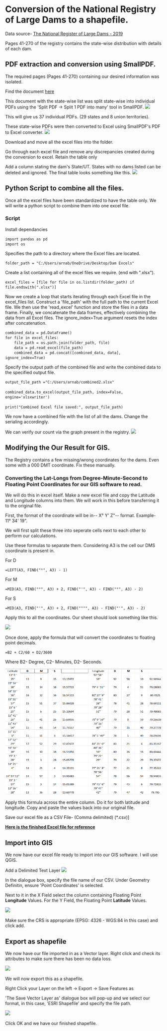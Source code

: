 # Conversion of the National Registry of Large Dams to a shapefile.

Data source- [The National Register of Large Dams - 2019](https://cwc.gov.in/sites/default/files/nrld06042019.pdf)

Pages 41-270 of the registry contains the state-wise distribution with details of each dam. 

## PDF extraction and conversion using SmallPDF.
The required pages (Pages 41-270) containing our desired information was isolated.

Find the document [here](https://github.com/doorkn-b/Shapefile-for-NRD-Documentation/blob/main/Files/NRLD%20Isolated%20PDF.pdf)

This document with the state-wise list was split state-wise into individual PDFs using the 'Split PDF -> Split 1 PDF into many' tool in SmallPDF.
![](https://github.com/doorkn-b/Shapefile-for-NRD-Documentation/blob/main/Documentation%20Images/splitsmallpdf.png)

This will give us 37 individual PDFs. (29 states and 8 union territories). 

These state-wise PDFs were then converted to Excel using SmallPDF's PDF to Excel converter.
![](https://github.com/doorkn-b/Shapefile-for-NRD-Documentation/blob/main/Documentation%20Images/pdf%20to%20excel.png)

Download and move all the excel files into the folder. 

Go through each excel file and remove any discrepancies created during the conversion to excel. Retain the table only

Add a column stating the dam's State/UT. States with no dams listed can be deleted and ignored. The final table looks something like this.
![](https://github.com/doorkn-b/Shapefile-for-NRD-Documentation/blob/main/Documentation%20Images/Final%20Table.png)

## Python Script to combine all the files.

Once all the excel files have been standardized to have the table only. We will write a python script to combine them into one excel file.
### Script 

Install dependancies 
```
import pandas as pd
import os
```

Specifies the path to a directory where the Excel files are located.
```
folder_path = "C:/Users/arnab/OneDrive/Desktop/Dam Excels"
```

Create a list containing all of the excel files we require. (end with ".xlsx").
```
excel_files = [file for file in os.listdir(folder_path) if file.endswith(".xlsx")]
```

Now we create a loop that starts iterating through each Excel file in the excel_files list.
Construct a 'file_path' with the full path to the current Excel file.
We then use the 'read_excel' function and store the files in a data frame.
Finally, we concatenate the data frames, effectively combining the data from all Excel files. 
The ignore_index=True argument resets the index after concatenation.

```
combined_data = pd.DataFrame()
for file in excel_files:
    file_path = os.path.join(folder_path, file)
    data = pd.read_excel(file_path)
    combined_data = pd.concat([combined_data, data], ignore_index=True)
```

Specify the output path of the combined file and write the combined data to the specified output file.
```
output_file_path ="C:/Users/arnab/combined2.xlsx"

combined_data.to_excel(output_file_path, index=False, engine='xlsxwriter')

print("Combined Excel file saved:", output_file_path)
```


We now have a combined file with the list of all the dams. Change the serialing accordingly.

We can verify our count via the graph present in the registry.
![](https://github.com/doorkn-b/Shapefile-for-NRD-Documentation/blob/main/Documentation%20Images/Screenshot%202023-08-07%20165815.png)

## Modifying the Our Result for GIS.

The Registry contains a few missing/wrong coordinates for the dams. Even some with a 000 DMT coordinate. Fix these manually.

### Converting the Lat-Longs from Degree-Minute-Second to Floating Point Coordinates for our GIS software to read.
We will do this in excel itself. Make a new excel file and copy the Latitude and Longitude columns into them. We will work in this before transferring it to the original file.

First, the format of the coordinate will be in-- X° Y' Z"-- format. Example- 11° 34' 19".

We will first split these three into seperate cells next to each other to perform our calculations. 

Use these formulas to separate them. Considering A3 is the cell our DMS coordinate is present in.



For D

```
=LEFT(A3, FIND("°", A3) - 1)
```

For M
```
=MID(A3, FIND("°", A3) + 2, FIND("'", A3) - FIND("°", A3) - 2)
```

For S
```
=MID(A3, FIND("'", A3) + 2, FIND("""", A3) - FIND("'", A3) - 2)
```

Apply this to all the coordinates. Our sheet should look something like this.

![](https://github.com/doorkn-b/Shapefile-for-NRD-Documentation/blob/main/Documentation%20Images/Split%20into%20cells.png)

Once done, apply the formula that will convert the coordinates to floating point decimals.
```
=B2 + C2/60 + D2/3600
```
Where B2- Degree, C2- Minutes, D2- Seconds.

![](https://github.com/doorkn-b/NRLD-Documentation/blob/main/Documentation%20Images/DMS.png)

Apply this formula across the entire column. Do it for both latitude and longitude. Copy and paste the values back into our original file.

Save our excel file as a CSV File- (Comma delimited) (*.csv)]

[**Here is the finished Excel file for reference**](https://github.com/doorkn-b/Shapefile-for-NRD-Documentation/blob/main/Files/NRLD.zip)

## Import into GIS
We now have our excel file ready to import into our GIS software. I will use QGIS.

Add a Delimited Text Layer
![](https://github.com/doorkn-b/Shapefile-for-NRD-Documentation/blob/main/Documentation%20Images/Add%20Layer.png)

In the dialogue box, specify the file name of our CSV. Under Geometry Definitin, ensure 'Point Coordinates' is selected.

Next to it in the X Field select the column containing Floating Point **Longitude** Values. For the Y Field, the Floating Point **Latitude** Values.

![](https://github.com/doorkn-b/Shapefile-for-NRD-Documentation/blob/main/Documentation%20Images/Dialogue.png)

Make sure the CRS is appropriate (EPSG: 4326 - WGS:84 in this case) and click add.

## Export as shapefile
We now have our file imported in as a Vector layer. Right click and check its attributes to make sure there has been no data loss.

![](https://github.com/doorkn-b/Shapefile-for-NRD-Documentation/blob/main/Documentation%20Images/atrribute.png)

We will now export this as a shapefile.

Right Click your Layer on the left -> Export -> Save Features as

'The Save Vector Layer as' dialogue box will pop-up and we select our format, in this case, 'ESRI Shapefile' and specify the file path.

![](https://github.com/doorkn-b/Shapefile-for-NRD-Documentation/blob/main/Documentation%20Images/svla.png)

Click OK and we have our finished shapefile.












